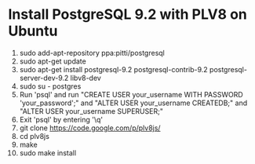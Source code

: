 # Install PostgreSQL 9.2 with PLV8 on Ubuntu

1. sudo add-apt-repository ppa:pitti/postgresql 
2. sudo apt-get update
3. sudo apt-get install postgresql-9.2 postgresql-contrib-9.2 postgresql-server-dev-9.2 libv8-dev
4. sudo su - postgres
5. Run 'psql' and run "CREATE USER your_username WITH PASSWORD 'your_password';" and "ALTER USER your_username CREATEDB;" and "ALTER USER your_username SUPERUSER;"
6. Exit 'psql' by entering '\q'
7. git clone https://code.google.com/p/plv8js/
8. cd plv8js
9. make
10. sudo make install
